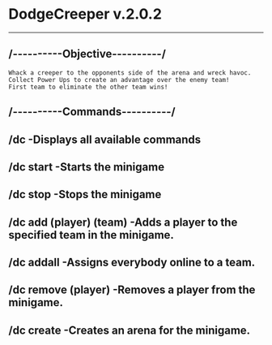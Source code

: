 # DodgeCreeper v.2.0.2
---
/----------Objective----------/
---
```
Whack a creeper to the opponents side of the arena and wreck havoc.
Collect Power Ups to create an advantage over the enemy team!
First team to eliminate the other team wins!
```
/----------Commands----------/
---
/dc                     -Displays all available commands
---
/dc start               -Starts the minigame
---
/dc stop                -Stops the minigame
---
/dc add (player) (team) -Adds a player to the specified team in the minigame.
---
/dc addall              -Assigns everybody online to a team.
---
/dc remove (player)     -Removes a player from the minigame.
---
/dc create              -Creates an arena for the minigame.
---


